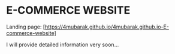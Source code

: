 # E-COMMERCE WEBSITE

Landing page:
[https://4mubarak.github.io/4mubarak.github.io-E-commerce-website]

I will provide  detailed information very soon...
